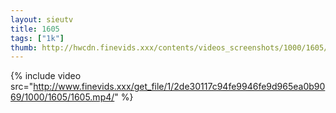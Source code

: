 ```yaml
--- 
layout: sieutv
title: 1605
tags: ["1k"]
thumb: http://hwcdn.finevids.xxx/contents/videos_screenshots/1000/1605/preview.mp4.jpg
---
```

{% include video src="http://www.finevids.xxx/get_file/1/2de30117c94fe9946fe9d965ea0b9069/1000/1605/1605.mp4/" %} 
